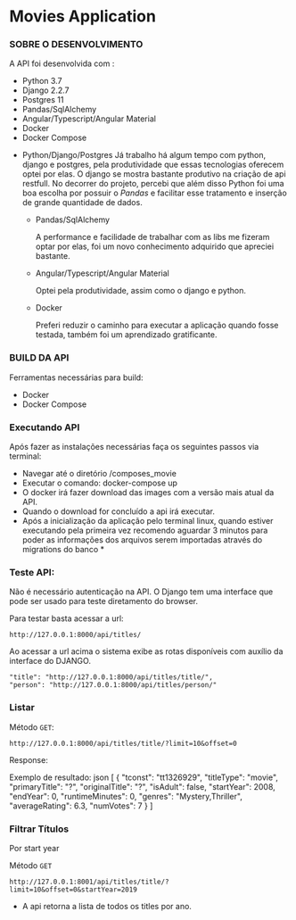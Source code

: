 
# Movies Application

### SOBRE O DESENVOLVIMENTO

A API foi desenvolvida com :

* Python 3.7
* Django 2.2.7
* Postgres 11
* Pandas/SqlAlchemy
* Angular/Typescript/Angular Material
* Docker
* Docker Compose


- Python/Django/Postgres
        Já trabalho há algum tempo com python, django e postgres, pela produtividade que essas tecnologias oferecem optei por elas. O django se mostra bastante produtivo na criação de api restfull.
        No decorrer do projeto, percebi que além disso Python foi uma boa escolha por possuir o *Pandas* e facilitar esse tratamento e inserção de grande quantidade de dados.
  
  - Pandas/SqlAlchemy
  
      A performance e facilidade de trabalhar com as libs me fizeram optar por elas, foi um novo conhecimento adquirido que apreciei bastante.
  
  - Angular/Typescript/Angular Material
  
      Optei pela produtividade, assim como o django e python. 
  
  - Docker

      Preferi reduzir o caminho para executar a aplicação quando fosse testada, também foi um aprendizado gratificante.


### BUILD DA API


Ferramentas necessárias para build:
* Docker
* Docker Compose

### Executando API


Após fazer as instalações necessárias faça os seguintes passos via terminal:
* Navegar até o diretório /composes_movie
* Executar o comando: docker-compose up
* O docker irá fazer download das images com a versão mais atual da API. 
* Quando o download  for concluído a api irá executar.
* Após a inicialização da aplicação pelo terminal linux, quando estiver executando pela primeira vez recomendo aguardar 3 minutos para poder as informações dos arquivos serem importadas através do migrations do banco *

### Teste API:

Não é necessário autenticação na API. 
O Django tem uma interface que pode ser usado para teste diretamento do browser.

Para testar basta acessar a url:

    http://127.0.0.1:8000/api/titles/


Ao acessar a url acima o sistema exibe as rotas disponíveis com auxílio da interface do DJANGO.

    "title": "http://127.0.0.1:8000/api/titles/title/",
    "person": "http://127.0.0.1:8000/api/titles/person/"


### Listar

Método `GET`:
    
    http://127.0.0.1:8000/api/titles/title/?limit=10&offset=0

Response:

Exemplo de resultado:
json
[
    {
      "tconst": "tt1326929",
      "titleType": "movie",
      "primaryTitle": "?",
      "originalTitle": "?",
      "isAdult": false,
      "startYear": 2008,
      "endYear": 0,
      "runtimeMinutes": 0,
      "genres": "Mystery,Thriller",
      "averageRating": 6.3,
      "numVotes": 7
    }
]


### Filtrar Títulos

Por start year

Método `GET`
 
    http://127.0.0.1:8001/api/titles/title/?limit=10&offset=0&startYear=2019
    
* A api retorna a lista de todos os titles por ano.
